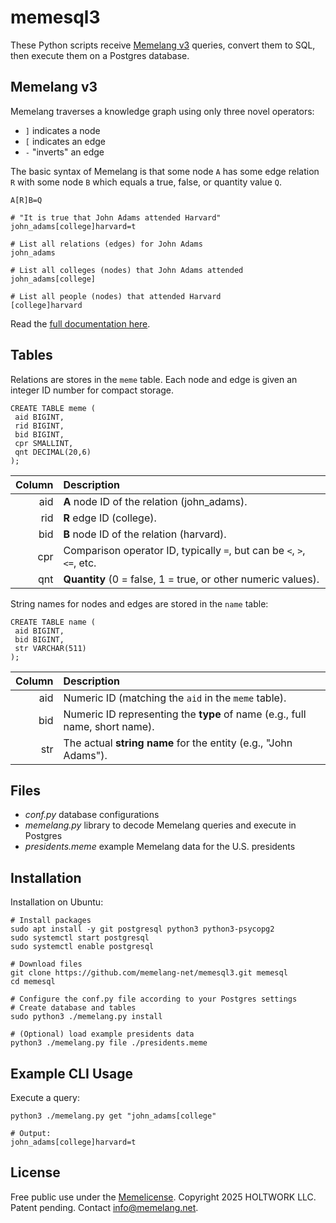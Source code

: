 # memesql3

These Python scripts receive [Memelang v3](https://memelang.net/03/) queries, convert them to SQL, then execute them on a Postgres database. 

## Memelang v3

Memelang traverses a knowledge graph using only three novel operators: 
* `]` indicates a node
* `[` indicates an edge
* `-` "inverts" an edge

The basic syntax of Memelang is that some node `A` has some edge relation `R` with some node `B` which equals a true, false, or quantity value `Q`.

	A[R]B=Q

	# "It is true that John Adams attended Harvard"
	john_adams[college]harvard=t

	# List all relations (edges) for John Adams
	john_adams

	# List all colleges (nodes) that John Adams attended
	john_adams[college]

	# List all people (nodes) that attended Harvard
	[college]harvard

Read the [full documentation here](https://memelang.net/03/).


## Tables

Relations are stores in the `meme` table. Each node and edge is given an integer ID number for compact storage.

	CREATE TABLE meme (
	 aid BIGINT, 
	 rid BIGINT, 
	 bid BIGINT, 
	 cpr SMALLINT, 
	 qnt DECIMAL(20,6)
	);


| Column | Description                                                                           |
|-------:|:--------------------------------------------------------------------------------------|
| aid  | **A** node ID of the relation (john_adams).                                                       |
| rid  | **R** edge ID (college).                                    |
| bid  | **B** node ID of the relation (harvard).                                                        |
| cpr  | Comparison operator ID, typically `=`, but can be `<`, `>`, `<=`, etc. |
| qnt  | **Quantity** (0 = false, 1 = true, or other numeric values). |


String names for nodes and edges are stored in the `name` table:

	CREATE TABLE name (
	 aid BIGINT, 
	 bid BIGINT, 
	 str VARCHAR(511)
	);

| Column | Description                                                                |
|-------:|:---------------------------------------------------------------------------|
| aid  | Numeric ID (matching the `aid` in the `meme` table).                       |
| bid  | Numeric ID representing the **type** of name (e.g., full name, short name).|
| str  | The actual **string name** for the entity (e.g., "John Adams").            |


## Files

* *conf.py* database configurations
* *memelang.py* library to decode Memelang queries and execute in Postgres
* *presidents.meme* example Memelang data for the U.S. presidents


## Installation

Installation on Ubuntu:

	# Install packages
	sudo apt install -y git postgresql python3 python3-psycopg2
	sudo systemctl start postgresql
	sudo systemctl enable postgresql
	
	# Download files
	git clone https://github.com/memelang-net/memesql3.git memesql
	cd memesql

	# Configure the conf.py file according to your Postgres settings
	# Create database and tables
	sudo python3 ./memelang.py install

	# (Optional) load example presidents data
	python3 ./memelang.py file ./presidents.meme


## Example CLI Usage

Execute a query:

	python3 ./memelang.py get "john_adams[college"

	# Output:
	john_adams[college]harvard=t


## License

Free public use under the [Memelicense](https://memelicense.net/). Copyright 2025 HOLTWORK LLC. Patent pending. Contact info@memelang.net.